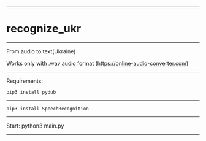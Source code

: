
----------------------------------

# recognize_ukr

----------------------------------

From audio to text(Ukraine)

Works only with .wav audio format (https://online-audio-converter.com)

----------------------------------

Requirements:


    pip3 install pydub
------------ 
    pip3 install SpeechRecognition

----------------------------------

Start: python3 main.py

----------------------------------
